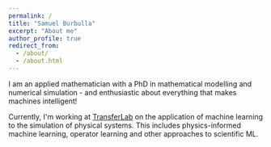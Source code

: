 ```yaml
---
permalink: /
title: "Samuel Burbulla"
excerpt: "About me"
author_profile: true
redirect_from: 
  - /about/
  - /about.html
---
```


I am an applied mathematician with a PhD in mathematical modelling
and numerical simulation - and enthusiastic about everything that makes
machines intelligent!

Currently, I'm working at [TransferLab](https://transferlab.ai) on the
application of machine learning to the simulation of physical systems.
This includes physics-informed machine learning, operator learning and other 
approaches to scientific ML.
